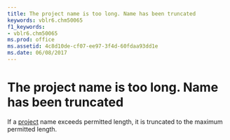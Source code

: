 ```yaml
---
title: The project name is too long. Name has been truncated
keywords: vblr6.chm50065
f1_keywords:
- vblr6.chm50065
ms.prod: office
ms.assetid: 4c8d10de-cf07-ee97-3f4d-60fdaa93dd1e
ms.date: 06/08/2017
---
```



# The project name is too long. Name has been truncated

If a [project](../../Glossary/vbe-glossary.md) name exceeds permitted length, it is truncated to the maximum permitted length.


